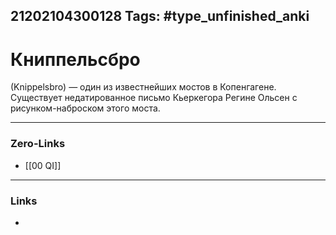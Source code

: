 21202104300128
Tags: #type_unfinished_anki 
---
# Книппельсбро

(Knippelsbro) — один из известнейших мостов в Копенгагене. Существует недатированное письмо Кьеркегора Регине Ольсен с рисунком-наброском этого моста. 

---
### Zero-Links
- [[00 QI]]
---
### Links
-